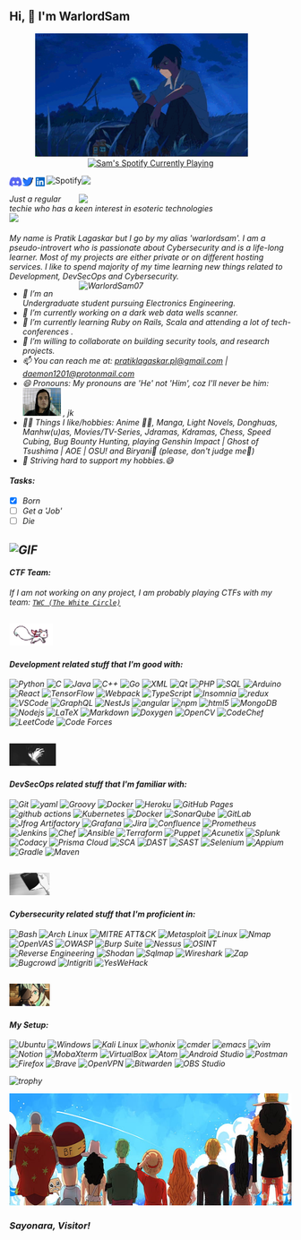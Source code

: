 <h2> Hi, 👋 I'm WarlordSam </h2>
<p style="text-align: center;">
  <img height="220" width="380" src="https://raw.githubusercontent.com/warlordsam07/warlordsam07/master/assets/5cms.gif" alt="GIF Image" style="margin-right: 20px;" />
  &nbsp;&nbsp;
 <a href="https://open.spotify.com/user/2acs3ecfjhdltjj8lnep5asb8"><img width="420" height="auto" src="https://novatorem.vercel.app/api/spotify?background_color=0d1117&border_color=ffffff" alt="Sam's Spotify Currently Playing" target="_blank" class="auto" rel="noopener noreferrer"/></a>
</p>



<a href="https://discord.com/users/WarlordSam#5451">
  <img align="left" alt="WarlordSam's Discord" width="22px" src="assets/discord.svg" />
</a>
<a href="https://twitter.com/warlordsam077">
  <img align="left" alt="Pratik Lagaskar | Twitter" width="22px" src="assets/twitter.svg" />
</a>
<a href="https://www.linkedin.com/in/pratik-lagaskar-a8747b20a/">
  <img align="left" alt="Pratik's LinkedIN" width="22px" src="assets/linkedin.svg" />
</a>
<a href="https://open.spotify.com/user/2acs3ecfjhdltjj8lnep5asb8">
  <img align="left" src="https://img.shields.io/badge/Spotify-%231ED760.svg?&style=flat-square&logo=spotify&logoColor=white" alt="Spotify">
</a>

![](https://komarev.com/ghpvc/?username=warlordsam07&color=green)

<img align='right' src="https://github-readme-stats.vercel.app/api?username=warlordsam07&show_icons=true&theme=radical" width="380">
<p><em>Just a regular techie who has a keen interest in esoteric technologies <br><img src="https://media.giphy.com/media/WUlplcMpOCEmTGBtBW/giphy.gif" width="30"><br><br>
 My name is Pratik Lagaskar but I go by my alias 'warlordsam'. I am a pseudo-introvert who is passionate about Cybersecurity and is a life-long learner. Most of my projects are either private or on different hosting services. I like to spend majority of my time learning new things related to Development, DevSecOps and Cybersecurity. 
 
 <img align="right" src="https://github-readme-streak-stats.herokuapp.com/?user=warlordsam07&count_private=true&theme=radical" alt="WarlordSam07" width="380" />
 
 - 📙 I’m an Undergraduate student pursuing Electronics Engineering.                                 
- 🔭 I’m currently working on a dark web data wells scanner.
- 🌱 I’m currently learning Ruby on Rails, Scala and attending a lot of tech-conferences .
- 👯 I’m willing to collaborate on building security tools, and research projects.
- 📫 You can reach me at: pratiklagaskar.pl@gmail.com | daemon1201@protonmail.com
- 😄 Pronouns: My pronouns are 'He' not 'Him', coz I'll never be him: <img height="50" src="https://raw.githubusercontent.com/warlordsam07/warlordsam07/master/assets/elliot3.gif"/> , jk
 - 🐱‍💻 Things I like/hobbies: Anime 🐱‍👤, Manga, Light Novels, Donghuas, Manhw(u)as, Movies/TV-Series, Jdramas, Kdramas, Chess, Speed Cubing, Bug Bounty Hunting, playing Genshin Impact | Ghost of Tsushima | AOE | OSU! and Biryani🤤 (please, don't judge me🙂) 
 - 🎯 Striving hard to support my hobbies.😅
  
  #### Tasks:
  - [x] Born
  - [ ] Get a 'Job'
  - [ ] Die 
  
## <img height="55" src="https://media.tenor.com/4HRZBZapfssAAAAC/solo-leveling-sung-jin-woo.gif" alt="GIF">

#### CTF Team:

If I am not working on any project, I am probably playing CTFs with my team: <a href="https://twc1rcle.com/ctf/team/">`TWC (The White Circle)`</a>
 
 ## <img height="40" src="https://raw.githubusercontent.com/warlordsam07/warlordsam07/master/assets/ani1.gif"/>
 #### Development related stuff that I'm good with:
 <p>
  <img alt="Python" src="https://img.shields.io/badge/Python-14354C.svg?style=flat-square&logo=python&logoColor=white">
  <img alt="C" src="https://img.shields.io/badge/C-14354C.svg?style=flat-square&logo=c&logoColor=white">
  <img alt="Java" src="https://img.shields.io/badge/Java-ED8B00?style=flat-square&logo=java&logoColor=white" />
  <img alt="C++" src="https://custom-icon-badges.herokuapp.com/badge/C++-9C033A.svg?style=flat-square&logo=cpp2&logoColor=white">
  <img alt="Go" src="https://img.shields.io/badge/Go-0072FF.svg?style=flat-square&logo=go&logoColor=white" />
  <img alt="XML" src="https://img.shields.io/badge/XML-00A0C1.svg?style=flat-square&logo=xml&logoColor=white" />
  <img alt="Qt" src="https://img.shields.io/badge/Qt-00B0F0.svg?style=flat-square&logo=qt&logoColor=white" />
  <img alt="PHP" src="https://img.shields.io/badge/PHP-777BB4.svg?style=flat-square&logo=php&logoColor=white">
  <img alt="SQL" src="https://custom-icon-badges.herokuapp.com/badge/SQL-025E8C.svg?style=flat-square&logo=database&logoColor=white">
  <img alt="Arduino" src="https://img.shields.io/badge/-Arduino-00979D?style=flat-square&logo=Arduino&logoColor=white">
  <img alt="React" src="https://img.shields.io/badge/-React-45b8d8?style=flat-square&logo=react&logoColor=white" />
  <img alt="TensorFlow" src="https://img.shields.io/badge/TensorFlow-FF6F00.svg?logo=TensorFlow&logoColor=white">
  <img alt="Webpack" src="https://img.shields.io/badge/-Webpack-8DD6F9?style=flat-square&logo=webpack&logoColor=white" /> 
  <img alt="TypeScript" src="https://img.shields.io/badge/-TypeScript-007ACC?style=flat-square&logo=typescript&logoColor=white" />
  <img alt="Insomnia" src="https://img.shields.io/badge/-Insomnia-5849BE?style=flat-square&logo=insomnia&logoColor=white" />
  <img alt="redux" src="https://img.shields.io/badge/-Redux-764ABC?style=flat-square&logo=redux&logoColor=white" />
  <img alt="VSCode" src="https://img.shields.io/badge/Visual_Studio_Code-0078D4?style=flat-square&logo=visual%20studio%20code&logoColor=white" /> 
  <img alt="GraphQL" src="https://img.shields.io/badge/-GraphQL-E10098?style=flat-square&logo=graphql&logoColor=white" />
  <img alt="NestJs" src="https://img.shields.io/badge/-NestJs-ea2845?style=flat-square&logo=nestjs&logoColor=white" />
  <img alt="angular" src="https://img.shields.io/badge/-Angular-DD0031?style=flat-square&logo=angular&logoColor=white" />
  <img alt="npm" src="https://img.shields.io/badge/-NPM-CB3837?style=flat-square&logo=npm&logoColor=white" />
  <img alt="html5" src="https://img.shields.io/badge/-HTML5-E34F26?style=flat-square&logo=html5&logoColor=white" />
  <img alt="MongoDB" src="https://img.shields.io/badge/-MongoDB-13aa52?style=flat-square&logo=mongodb&logoColor=white" />
  <img alt="Nodejs" src="https://img.shields.io/badge/-Nodejs-43853d?style=flat-square&logo=Node.js&logoColor=white" />
  <img alt="LaTeX" src="https://img.shields.io/badge/LaTeX-008080.svg?style=flat-square&logo=LaTeX&logoColor=white">
  <img alt="Markdown" src="https://img.shields.io/badge/Markdown-000000.svg?style=flat-square&logo=markdown&logoColor=white">
  <img alt="Doxygen" src="https://img.shields.io/badge/-Doxygen-0074C7.svg?style=flat-square&logo=doxygen&logoColor=white">
  <img alt="OpenCV" src="https://img.shields.io/badge/-OpenCV-008080.svg?style=flat-square&logo=opencv&logoColor=white">
  <img alt="CodeChef" src="https://img.shields.io/badge/-CodeChef-078F00.svg?style=flat-square&logo=codechef&logoColor=white">
  <img alt="LeetCode" src="https://img.shields.io/badge/-LeetCode-45b8d8?style=flat-square&logo=leetcode&logoColor=white">
  <img alt="Code Forces" src="https://img.shields.io/badge/-CodeForces-00979D.svg?style=flat-square&logo=codeforces&logoColor=white">
</p>


## <img height="40" src="https://raw.githubusercontent.com/warlordsam07/warlordsam07/master/assets/lelouch.gif"/>
#### DevSecOps related stuff that I'm familiar with:
  <p>
   <img alt="Git" src="https://img.shields.io/badge/Git-F05032?style=flat-square&logo=git&logoColor=white" /> 
   <img alt="yaml" src="https://img.shields.io/badge/YAML-00A0C1.svg?style=flat-square&logo=yaml&logoColor=white" />
   <img alt="Groovy" src="https://img.shields.io/badge/-Groovy-00979D.svg?style=flat-square&logo=groovy&logoColor=white" />
   <img alt="Docker" src="https://img.shields.io/badge/-Docker-46a2f1?style=flat-square&logo=docker&logoColor=white" />
   <img alt="Heroku" src="https://img.shields.io/badge/-Heroku-430098?style=flat-square&logo=heroku&logoColor=white" />
   <img alt="GitHub Pages" src="https://img.shields.io/badge/GitHub%20Pages-327FC7.svg?style=flat-square&logo=github&logoColor=white">
   <img alt="github actions" src="https://img.shields.io/badge/-Github_Actions-2088FF?style=flat-square&logo=github-actions&logoColor=white" />
    <img alt="Kubernetes" src="https://img.shields.io/badge/-Kubernetes-0078D4?style=flat-square&logo=kubernetes&logoColor=white" />
    <img alt="Docker" src="https://img.shields.io/badge/-Docker-DD0031?style=flat-square&logo=docker&logoColor=white" />
    <img alt="SonarQube" src="https://img.shields.io/badge/-SonarQube-4F4B8D.svg?style=flat-square&logo=sonarqube&logoColor=white" />
    <img alt="GitLab" src="https://img.shields.io/badge/-GitLab-8DD6F9?style=flat-square&logo=gitlab&logoColor=white" />
    <img alt="Jfrog Artifactory" src="https://img.shields.io/badge/-Jfrog-5D5D5D.svg?style=flat-square&logo=jfrog&logoColor=white" />
    <img alt="Grafana" src="https://img.shields.io/badge/-Grafana-QA8A00.svg?style=flat-square&logo=grafana&logoColor=white" />
    <img alt="Jira" src="https://img.shields.io/badge/-Jira-97C8F5.svg?style=flat-square&logo=jira&logoColor=white" />
    <img alt="Confluence" src="https://img.shields.io/badge/-Confluence-4F4B8D.svg?style=flat-square&logo=confluence&logoColor=white" />
    <img alt="Prometheus" src="https://img.shields.io/badge/-Prometheus-DD0031?style=flat-square&logo=prometheus&logoColor=white" />
    <img alt="Jenkins" src="https://img.shields.io/badge/-Jenkins-97C8F5.svg?style=flat-square&logo=jenkins&logoColor=white" />
    <img alt="Chef" src="https://img.shields.io/badge/-Chef-PJ4F00.svg?style=flat-square&logo=chef&logoColor=white" />
    <img alt="Ansible" src="https://img.shields.io/badge/-Ansible-95C8F5.svg?style=flat-square&logo=ansible&logoColor=white" />
    <img alt="Terraform" src="https://img.shields.io/badge/-Terraform-036B7C.svg?style=flat-square&logo=terraform&logoColor=white" />
    <img alt="Puppet" src="https://img.shields.io/badge/-Puppet-YB8A00.svg?style=flat-square&logo=puppet&logoColor=white" />
    <img alt="Acunetix" src="https://img.shields.io/badge/-Acunetix-0074C7.svg?style=flat-square&logo=acunetix&logoColor=white" />
    <img alt="Splunk" src="https://img.shields.io/badge/-Splunk-087E85.svg?style=flat-square&logo=splunk&logoColor=white" />
    <img alt="Codacy" src="https://img.shields.io/badge/-Codacy-009688.svg?style=flat-square&logo=codacy&logoColor=white" />
    <img alt="Prisma Cloud" src="https://img.shields.io/badge/-Prisma-002F80.svg?style=flat-square&logo=prisma&logoColor=white" />
    <img alt="SCA" src="https://img.shields.io/badge/-SCA-098F5F.svg?style=flat-square&logo=sca&logoColor=white" />
    <img alt="DAST" src="https://img.shields.io/badge/-DAST-457B73.svg?style=flat-square&logo=dast&logoColor=white" />
    <img alt="SAST" src="https://img.shields.io/badge/-SAST-04B8F5.svg?style=flat-square&logo=sast&logoColor=white" />
    <img alt="Selenium" src="https://img.shields.io/badge/-Selenium-9PW9C9.svg?style=flat-square&logo=selenium&logoColor=white" />
    <img alt="Appium" src="https://img.shields.io/badge/-Appium-134E5E.svg?style=flat-square&logo=appium&logoColor=white" />
    <img alt="Gradle" src="https://img.shields.io/badge/-Gradle-0074C7.svg?style=flat-square&logo=gradle&logoColor=white" />
    <img alt="Maven" src="https://img.shields.io/badge/-Maven-012E1B.svg?style=flat-square&logo=maven&logoColor=white" />
 </p>
 
 
 ## <img height="40" src="https://raw.githubusercontent.com/warlordsam07/warlordsam07/master/assets/dn4.gif"/>
 #### Cybersecurity related stuff that I'm proficient in:
  <p>
    <img alt="Bash" src="https://img.shields.io/badge/Bash-121011.svg?logo=gnu-bash&logoColor=white">
    <img alt="Arch Linux" src="https://img.shields.io/badge/Arch%20Linux-1793D1.svg?logo=arch-linux&logoColor=white">
    <img alt="MITRE ATT&CK" src="https://img.shields.io/badge/-MITRE%20ATT%26CK-008080.svg?logo=mitre-attack&logoColor=white">
    <img alt="Metasploit" src="https://img.shields.io/badge/-Metasploit-YB8A00.svg?logo=metasploit&logoColor=white">
    <img alt="Linux" src="https://img.shields.io/badge/-Linux-008080.svg?logo=linux&logoColor=white">
    <img alt="Nmap" src="https://img.shields.io/badge/-Nmap-75D5D5.svg?logo=nmap&logoColor=white">
    <img alt="OpenVAS" src="https://img.shields.io/badge/-OpenVAS-945B00.svg?logo=openvas&logoColor=white">
    <img alt="OWASP" src="https://img.shields.io/badge/-OWASP-red.svg?logo=owasp&logoColor=white">
    <img alt="Burp Suite" src="https://img.shields.io/badge/-Burp%20Suite-796E00.svg?logo=burp-suite&logoColor=white">
    <img alt="Nessus" src="https://img.shields.io/badge/-Nessus-894B00.svg?logo=nessus&logoColor=white">
    <img alt="OSINT" src="https://img.shields.io/badge/-OSINT-8I8A00.svg?logo=osint&logoColor=white">
    <img alt="Reverse Engineering" src="https://img.shields.io/badge/-Reverse%20Engineering-15D5D5.svg?logo=reverse-engineering&logoColor=white">
    <img alt="Shodan" src="https://img.shields.io/badge/-Shodan-796E00.svg?logo=shodan&logoColor=white">
    <img alt="Sqlmap" src="https://img.shields.io/badge/-Sqlmap-048A00.svg?logo=sqlmap&logoColor=white">
    <img alt="Wireshark" src="https://img.shields.io/badge/-Wireshark-008080.svg?logo=wireshark&logoColor=white">
    <img alt="Zap" src="https://img.shields.io/badge/-Zap-078F5F.svg?logo=zap&logoColor=white">
    <img alt="Bugcrowd" src="https://img.shields.io/badge/-Bugcrowd-YB8A00.svg?logo=bugcrowd&logoColor=white">
    <img alt="Intigriti" src="https://img.shields.io/badge/-Intigriti-005D8E.svg?logo=intigriti&logoColor=white">
    <img alt="YesWeHack" src="https://img.shields.io/badge/-YesWeHack-888A00.svg?logo=yeswehack&logoColor=white"> 
  </p>

## <img height="40" src="https://raw.githubusercontent.com/warlordsam07/warlordsam07/master/assets/sinon.gif"/>
 #### My Setup:
 <p>
    <img alt="Ubuntu" src="https://img.shields.io/badge/-Ubuntu-94D5D5.svg?style=flat-square&logo=ubuntu&logoColor=white">
    <img alt="Windows" src="https://img.shields.io/badge/-Windows-86C8F5.svg?style=flat-square&logo=windows&logoColor=white">
    <img alt="Kali Linux" src="https://img.shields.io/badge/-Kali%20Linux-764ABC.svg?style=flat-square&logo=kali-linux&logoColor=white">
    <img alt="whonix" src="https://img.shields.io/badge/-whonix-ADEB00.svg?style=flat-square&logo=whonix&logoColor=white">
    <img alt="cmder" src="https://img.shields.io/badge/-cmder-POU8F5.svg?style=flat-square&logo=cmder&logoColor=white">
    <img alt="emacs" src="https://img.shields.io/badge/-emacs-008ABC.svg?style=flat-square&logo=emacs&logoColor=white">
    <img alt="vim" src="https://img.shields.io/badge/-vim-098WER.svg?style=flat-square&logo=vim&logoColor=white">
    <img alt="Notion" src="https://img.shields.io/badge/-Notion-8945B0.svg?style=flat-square&logo=notion&logoColor=white">
    <img alt="MobaXterm" src="https://img.shields.io/badge/-MobaXterm-0077B5.svg?style=flat-square&logo=mobaxterm&logoColor=white">
    <img alt="VirtualBox" src="https://img.shields.io/badge/-VirtualBox-008444.svg?style=flat-square&logo=virtualbox&logoColor=white">
    <img alt="Atom" src="https://img.shields.io/badge/-Atom-00A7E0.svg?style=flat-square&logo=atom&logoColor=white">
    <img alt="Android Studio" src="https://img.shields.io/badge/-Android%20Studio-0097E0.svg?style=flat-square&logo=android-studio&logoColor=white">
    <img alt="Postman" src="https://img.shields.io/badge/-Postman-97QE00.svg?style=flat-square&logo=postman&logoColor=white">
    <img alt="Firefox" src="https://img.shields.io/badge/-Firefox-0097E0.svg?style=flat-square&logo=firefox&logoColor=white">
    <img alt="Brave" src="https://img.shields.io/badge/-Brave-009P00.svg?style=flat-square&logo=brave&logoColor=white">
    <img alt="OpenVPN" src="https://img.shields.io/badge/-OpenVPN-9787E0.svg?style=flat-square&logo=openvpn&logoColor=white">
    <img alt="Bitwarden" src="https://img.shields.io/badge/-Bitwarden-245B00.svg?style=flat-square&logo=bitwarden&logoColor=white">
    <img alt="OBS Studio" src="https://img.shields.io/badge/-OBS%20Studio-FF8A00.svg?style=flat-square&logo=obs-studio&logoColor=white">
 </p>
 
 ![trophy](https://github-profile-trophy.vercel.app/?username=Warlordsam07&theme=algolia)

 <p align="center">
 <img  height="200" width="700" src="https://raw.githubusercontent.com/warlordsam07/warlordsam07/master/assets/opnakama9.jpg"/>
</p>

### Sayonara, Visitor!
